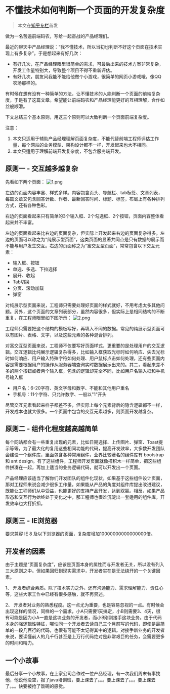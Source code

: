 # 不懂技术如何判断一个页面的开发复杂度

> 本文在[知乎专栏](https://zhuanlan.zhihu.com/p/23234579)首发

做为一名苦逼前端码农，写给一起奋战的产品经理们。

最近的聊天中产品经理说：“我不懂技术，所以当初也判断不好这个页面在技术实现上有多复杂”。于是想起来有好几次：
- 有好几次，在产品经理眼里很简单的需求，可最后出来的技术方案非常复杂，开发工作量特别大，导致整个项目不得不重新评估。
- 有好几次，朋友问我能不能给他做个小游戏，很简单的网页小游戏哦，像QQ农场那样的。

有时候在想有没有一种简单的方法，让不懂技术的人能判断一个页面的前端复杂度，于是有了这篇文章。希望能让前端码农和产品经理能更好的互相理解，合作如丝般顺滑。

下文总结三个基本原则，用这三个原则可以大致判断一个页面前端复杂度。

注意：

1. 本文只适用于辅助产品经理理解页面复杂度，不能代替前端工程师评估工作量，每个网站的业务模型、架构设计都不一样，开发起来也大不相同。
2. 本文只适用于理解前端开发复杂度，不包含服务端开发。

## 原则一 - 交互越多越复杂

先看如下两个页面：
![1.png](https://raw.githubusercontent.com/meikidd/blog/master/images/2.png)

左边的页面内容丰富、样式多样。内容包含页头、导航栏、tab标签、文章列表，每篇文章又包含回答计数、作者、最新回答时间、标题、标签，布局上有各种排列方式，还有各种色彩。

右边的页面看起来只有简单的3个输入框、2个勾选框、2个按钮，页面内容整体看起来并不丰富。

左边的页面看起来比右边的页面复杂，但实际上开发起来右边的页面复杂得多。左边的页面可以称之为“纯展示型页面”，这类页面的显著共同点是只有数据的展示而不能与用户发生交互。右边的页面称之为“富交互型页面”，常常包含以下交互元素：
- 输入框、按钮
- 单选、多选、下拉选择
- 展开、收起
- Tab切换
- 分页、滚动加载
- 弹窗

对纯展示型页面来说，工程师只需要处理好页面的样式就好，不用考虑太多其他问题。另外，这个页面的文章列表部分，虽然内容很多，但实际上是相同结构的不断重复，在工程师眼里如下图所示：
![2.png](https://raw.githubusercontent.com/meikidd/blog/master/images/2.png)

工程师只需要把这个结构的模板写好，再填入不同的数据。常见的纯展示型页面可以有图片、表格、文字，以及这些元素的各种混合排列。

对富交互型页面来说，工程师不仅要写好页面样式，更重要的是处理用户的交互逻辑。交互逻辑比纯展示逻辑复杂得多，比如输入框获取光标时如何响应、失去光标时如何响应、用户输入特殊字符如何处理、用户鼠标点击如何处理，还有些页面内容是需要根据用户的操作从服务器端查询实时数据展示出来的。其二，看起来差不多的两个按钮或者两个输入框，包含的逻辑却完全不同，比如用户名输入框和手机号输入框
- 用户名：6-20字符、英文字母和数字、不能和其他用户重名
- 手机号：11个字符、只允许数字、一般以"1"开头

尽管交互元素看起来样子都差不多，但实际上每个元素背后的隐含逻辑都不一样，开发成本也就大很多。一个页面中包含的交互元素越多，则页面开发越复杂。

## 原则二 - 组件化程度越高越简单

每个网站都会有一些重复出现的元素，比如日期选择、上传图片、弹窗、Toast提示等等，为了最大化的复用这些相同功能的代码，提高开发效率，大多数开发团队会建设一个组件库，里面包含各种常用组件，业界比较著名的组件库有 bootstrap 和 ant design。有了这些组件，工程师开发页面就像搭积木一样简单，把这些组件拼凑在一起，再加上适当的业务逻辑代码，就可以开发出一个页面。

产品经理应该适当了解你们开发团队的组件化现状，如果基于这些组件设计页面，那对工程师来说会减少很多工作量。如果能从产品的角度对组件库提出改进建议，既能让工程师们从中受益，也能更好的支持产品开发，达到双赢。相反，如果产品形态和交互行为始终处于变化之中，那工程师也很难沉淀出一套适用的组件库，开发效率也大打折扣。

## 原则三 - IE浏览器

要求兼容 IE 8 及以下浏览器的页面，复杂度增加10000000000000000倍。

## 开发者的因素

由于主题是“页面复杂度”，应该是页面本身的属性而与开发者无关，所以没有列入三大原则之中。但如果回归到现实需求中，开发者实在是无法绕开的一个关键因素。

1、 开发者综合素质。除了技术实力之外，还有沟通能力、需求理解能力、责任心等，这些大家工作中已经有很多感触，就不再赘述。

2、 开发者对业务的熟悉程度。这一点尤为重要，也是容易忽视的一点。有时候会出现这样的情况，同样的一个需求，小A只需要1天搞定，小B则需要3、4天，很有可能是因为小A一直是这块业务的开发者，而小B刚刚接手这块业务。由于代码本身的强逻辑性特征，哪怕同一个开发者去读自己三个月前写的代码，即使是最简单的一段几百行的代码，也很有可能不太记得其中的逻辑。对接手新业务的开发者来说，要读懂前人的几千行甚至是上万行代码绝对是非常艰巨的任务，会需要更多的时间和精力。

## 一个小故事

最后分享一个小故事，在上家公司合作过一位产品经理，有一次我们周末有事找他，他说他没空，报了java培训班，要上课去了。。。要上课去了。。。要上课去了。。。快要被抢了饭碗的感觉。